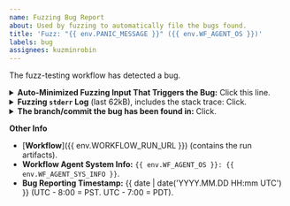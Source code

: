 ```yaml
---
name: Fuzzing Bug Report
about: Used by fuzzing to automatically file the bugs found.
title: 'Fuzz: "{{ env.PANIC_MESSAGE }}" ({{ env.WF_AGENT_OS }})'
labels: bug
assignees: kuzminrobin
---
```


The fuzz-testing workflow has detected a bug.

<details><summary><b>Auto-Minimized Fuzzing Input That Triggers the Bug:</b> Click this line.</summary>
<b>Note:</b> If the input is multi-line then the end-of-line characters '\n' (0x0A) and '\r' (0x0D)
may affect the reproducibility of the bug. If you fail to repro the bug with the input shown below
then you may want to go to the <a href={{ env.WORKFLOW_RUN_URL }}>workflow</a> that reported this GitHub bug,
download the artifact, and extract the file with the exact minimized input.

```qs
{{ env.MINIMIZED_INPUT }}
```

</details>

<details><summary><b>Fuzzing <code>stderr</code> Log</b> (last 62kB), includes the stack trace: Click.</summary>
The fragment of interest starts with "panicked at".

```gdb
{{ env.STDERR_LOG }}
```

</details>

<details><summary><b>The branch/commit the bug has been found in:</b> Click.</summary>
If the developers fail to repro the bug in the latest <code>main</code> then the branch/commit info below can help them to make sure
that they are using the correct way to repro. If the bug is reproducible in the branch/commit below, but not in latest <code>main</code>,
then the bug is likely fixed already or is not in the <code>main</code> branch.

```log
Branch: {{ env.BRANCH_INFO }}

{{ env.COMMIT_INFO }}
```

</details>

**Other Info**

- [**Workflow**]({{ env.WORKFLOW_RUN_URL }}) (contains the run artifacts).
- **Workflow Agent System Info:** `{{ env.WF_AGENT_OS }}: {{ env.WF_AGENT_SYS_INFO }}`.
- **Bug Reporting Timestamp:** {{ date | date('YYYY.MM.DD HH:mm UTC') }} (UTC - 8:00 = PST. UTC - 7:00 = PDT).

